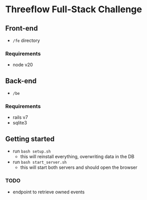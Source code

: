 # Threeflow Full-Stack Challenge

## Front-end
- `/fe` directory
### Requirements
- node v20

## Back-end
- `/be`
### Requirements
- rails v7
- sqlite3

## Getting started
- run `bash setup.sh`
  - this will reinstall everything, overwriting data in the DB
- run `bash start_server.sh`
  - this will start both servers and should open the browser

### TODO
- endpoint to retrieve owned events